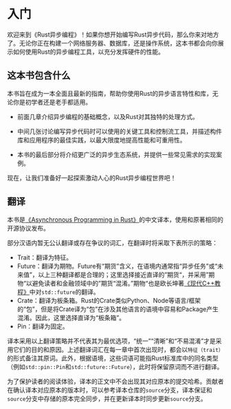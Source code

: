 # 入门

欢迎来到《Rust异步编程》！如果你想开始编写Rust异步代码，那么你来对地方了。无论你正在构建一个网络服务器、数据库，还是操作系统，这本书都会向你展示如何使用Rust的异步编程工具，以充分发挥硬件的性能。

## 这本书包含什么

本书旨在成为一本全面且最新的指南，帮助你使用Rust的异步语言特性和库，无论你是初学者还是老手都适用。

- 前面几章介绍异步编程的基础概念，以及Rust对其独特的处理方式。

- 中间几张讨论编写异步代码时可以使用的关键工具和控制流工具，并描述构件库和应用程序的最佳实践，以最大限度地提高性能和可重用性。

- 本书的最后部分将介绍更广泛的异步生态系统，并提供一些常见需求的实现案例。

现在，让我们准备好一起探索激动人心的Rust异步编程世界吧！

## 翻译

本书是[《Asynchronous Programming in Rust》](https://rust-lang.github.io/async-book/index.html)的中文译本，使用和原著相同的开源协议发布。

部分汉语内暂无公认翻译或存在争议的词汇，在翻译时将采取下表所示的策略：

- Trait：翻译为特征。
- Future：翻译为期物。Future有“期货”含义，在语境内通常指“异步任务”或“未来值”，以上三种翻译都是合理的；这里选择接近直译的”期货“，并采用”期物“以避免读者和金融领域中的”期货“混淆。”期物“也是欧长坤著[《现代C++教程》](https://changkun.de/modern-cpp/)中对`std::future`的翻译。
- Crate：翻译为板条箱。Rust的Crate类似Python、Node等语言/框架的“包”，但是将Crate译为“包”在涉及其他语言的语境中容易和Package产生混淆。因此，这里选择直译为“板条箱”。
- Pin：翻译为固定。

译本采用以上翻译策略并不代表其为最优选项，“统一”“清晰”和“不易混淆”才是采用它们的目的和原因。上述翻译词汇在每一章中首次出现时，都会以`特征（trait）`的形式备注其原词。此外，根据语境，这些词语可能指Rust标准库中的同名类型（例如`std::pin::Pin`和`std::future::Future`），此时将保留原词而不进行翻译。

为了保护读者的阅读体验，译本的正文中不会出现其对应原本的提交哈希。贡献者在确认译本对应原本的版本时，可以参考译本仓库的`source`分支，译本保证和`source`分支中存储的原本完全同步，并在更新译本时同步更新`source`分支。

